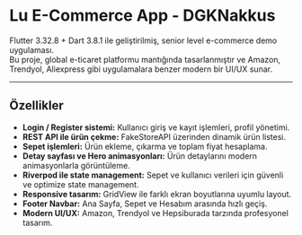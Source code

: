 # Lu E-Commerce App - DGKNakkus

Flutter 3.32.8 + Dart 3.8.1 ile geliştirilmiş, senior level e-commerce demo uygulaması.  
Bu proje, global e-ticaret platformu mantığında tasarlanmıştır ve Amazon, Trendyol, Aliexpress gibi uygulamalara benzer modern bir UI/UX sunar.

---

## Özellikler

- **Login / Register sistemi:** Kullanıcı giriş ve kayıt işlemleri, profil yönetimi.
- **REST API ile ürün çekme:** FakeStoreAPI üzerinden dinamik ürün listesi.
- **Sepet işlemleri:** Ürün ekleme, çıkarma ve toplam fiyat hesaplama.
- **Detay sayfası ve Hero animasyonları:** Ürün detaylarını modern animasyonlarla görüntüleme.
- **Riverpod ile state management:** Sepet ve kullanıcı verileri için güvenli ve optimize state management.
- **Responsive tasarım:** GridView ile farklı ekran boyutlarına uyumlu layout.
- **Footer Navbar:** Ana Sayfa, Sepet ve Hesabım arasında hızlı geçiş.
- **Modern UI/UX:** Amazon, Trendyol ve Hepsiburada tarzında profesyonel tasarım.

